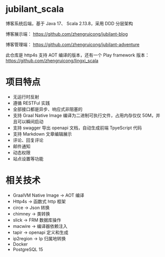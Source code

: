 # jubilant_scala
博客系统后端，基于 Java 17、 Scala 2.13.8，采用 DDD 分层架构

博客展示端： https://github.com/zhengruicong/jubilant-blog

博客管理端： https://github.com/zhengruicong/jubilant-adventure

此仓库是 http4s 支持 AOT 编译的版本，还有一个 Play framework 版本： https://github.com/zhengruicong/lingxi_scala

# 项目特点
- 无运行时反射
- 遵循 RESTFul 实践
- 全部接口都是异步、响应式非阻塞的
- 支持 Graal Native Image 编译为二进制可执行文件，占用内存仅仅 50M，并且可以瞬间启动
- 支持 swagger 导出 openapi 文档，自动生成前端 TpyeScript 代码
- 支持 Markdown 文章编辑展示
- 评论、回复评论
- 邮件通知
- 动态权限
- 站点设置等功能

# 相关技术
- GraalVM Native Image             ->    AOT 编译
- Http4s    -> 函数式 http 框架
- circe     -> Json 转换
- chimney   -> 类转换
- slick     -> FRM 数据库操作
- macwire   -> 编译器依赖注入
- tapir     -> openapi 定义和生成
- ip2region -> Ip 归属地转换
- Docker
- PostgreSQL 15   
